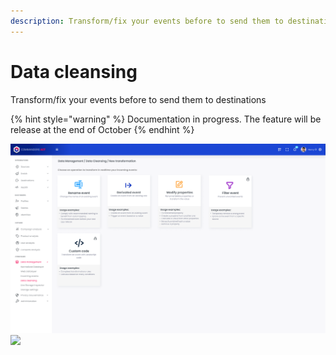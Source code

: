 ```yaml
---
description: Transform/fix your events before to send them to destinations
---
```


# Data cleansing

Transform/fix your events before to send them to destinations

{% hint style="warning" %}
Documentation in progress. The feature will be release at the end of October
{% endhint %}

<img src="../../../.gitbook/assets/Live Normalization new transfo (1).png" alt="" data-size="original">![](<../../../.gitbook/assets/Live Normalization \[READY] (1).png>)
